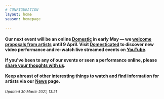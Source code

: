```yaml
---
# CONFIGURATION
layout: home
season: homepage

---
```

#### Our next event will be an online [Domestic](/current/2021-domestic) in early May — we <a href="http://domesticmcr.posthaven.com" target="_blank">welcome proposals from artists</a> until 9 April. Visit <a href="http://domesticatedonline.org" target="_blank">Domesticated</a> to discover new video performance and re-watch live streamed events on <a href="http://bit.ly/YTwarnmcr" target="_blank">YouTube</a>.<br><br>If you've been to any of our events or seen a performance online, please <a href="http://bit.ly/warnmcrfeedback" target="_blank">share your thoughts with us</a>.<br><br>Keep abreast of other interesting things to watch and find information for artists via our [News](/news) page.        
<small>*Updated 30 March 2021, 13:21*</small>
